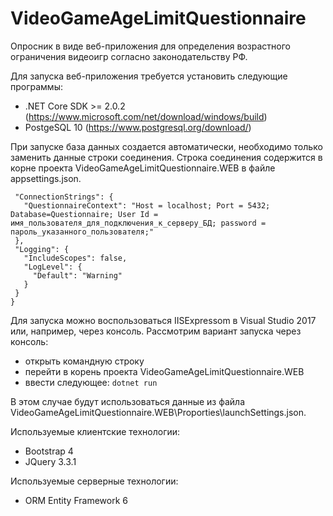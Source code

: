 # VideoGameAgeLimitQuestionnaire 
 Опросник в виде веб-приложения для определения возрастного ограничения видеоигр согласно законодательству РФ.
 
 Для запуска веб-приложения требуется установить следующие программы:
 - .NET Core SDK >= 2.0.2  (https://www.microsoft.com/net/download/windows/build)
 - PostgeSQL 10 (https://www.postgresql.org/download/)
 
 При запуске база данных создается автоматически, необходимо только заменить данные строки соединения. 
 Строка соединения содержится в корне проекта VideoGameAgeLimitQuestionnaire.WEB в файле appsettings.json.
 
 ```
  "ConnectionStrings": {
    "QuestionnaireContext": "Host = localhost; Port = 5432; Database=Questionnaire; User Id = имя_пользователя_для_подключения_к_серверу_БД; password = пароль_указанного_пользователя;"
  },
  "Logging": {
    "IncludeScopes": false,
    "LogLevel": {
      "Default": "Warning"
    }
  }
}
```
Для запуска можно воспользоваться IISExpressom в Visual Studio 2017 или, например, через консоль.
Рассмотрим вариант запуска через консоль:
- открыть командную строку
- перейти в корень проекта VideoGameAgeLimitQuestionnaire.WEB
- ввести следующее: ```dotnet run```

В этом случае будут использоваться данные из файла VideoGameAgeLimitQuestionnaire.WEB\Proporties\launchSettings.json.

Используемые клиентские технологии:
- Bootstrap 4
- JQuery 3.3.1

Используемые серверные технологии:
- ORM Entity Framework 6
